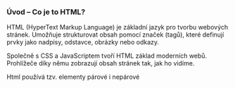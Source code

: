 ### Úvod – Co je to HTML?

HTML (HyperText Markup Language) je základní jazyk pro tvorbu webových stránek. Umožňuje strukturovat obsah pomocí značek (tagů), které definují prvky jako nadpisy, odstavce, obrázky nebo odkazy.

Společně s CSS a JavaScriptem tvoří HTML základ moderních webů. Prohlížeče díky němu zobrazují obsah stránek tak, jak ho vidíme. 

Html používá tzv. elementy párové i nepárové